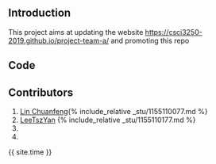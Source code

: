 ## Introduction
This project aims at updating the website https://csci3250-2019.github.io/project-team-a/ and promoting this repo

## Code


## Contributors
1. [Lin Chuanfeng](https://github.com/csci3250-2019/project-team-a/blob/master/_stu/1155110077.md){% include_relative _stu/1155110077.md %}
2. [LeeTszYan](https://github.com/csci3250-2019/project-team-a/blob/master/_stu/1155110177.md) {% include_relative _stu/1155110177.md %}
3. 
4.

{{ site.time }}
